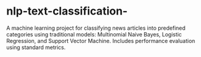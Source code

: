 # nlp-text-classification-
A machine learning project for classifying news articles into predefined categories using traditional models: Multinomial Naive Bayes, Logistic Regression, and Support Vector Machine. Includes performance evaluation using standard metrics.
